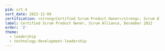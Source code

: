 ```yaml
---
pid: crt_4
sort_date: 2022-12-09
certification: <strong>Certified Scrum Product Owner</strong>, Scrum Alliance, December 2022
label: Certified Scrum Product Owner, Scrum Alliance, December 2022
order: '2'
theme: 
  - leadership
  - technology-development-leadership
---
```

